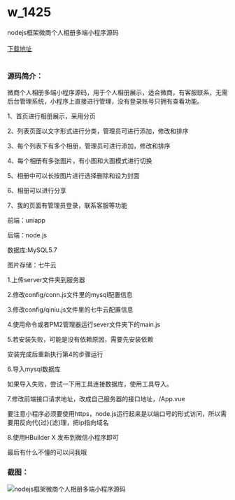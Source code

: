 # w_1425
nodejs框架微商个人相册多端小程序源码
<br/></br>
[下载地址](https://www.uuid2.com/1425.html "下载地址")
<br/></br>
<h3>源码简介：</h3>
<p>微商个人相册多端小程序源码，用于个人相册展示，适合微商，有客服联系，无需后台管理系统，小程序上直接进行管理，没有登录账号只拥有查看功能。<p>
<p>1、首页进行相册展示，采用分页<p>
<p>2、列表页面以文字形式进行分类，管理员可进行添加，修改和排序<p>
<p>3、每个列表下有多个相册，管理员可进行添加，修改和排序<p>
<p>4、每个相册有多张图片，有小图和大图模式进行切换<p>
<p>5、相册中可以长按图片进行选择删除和设为封面<p>
<p>6、相册可以进行分享<p>
<p>7、我的页面有管理员登录，联系客服等功能<p>
<p>前端：uniapp<p>
<p>后端：node.js<p>
<p>数据库:MySQL5.7<p>
<p>图片存储：七牛云<p>
<p>1.上传server文件夹到服务器<p>
<p>2.修改config/conn.js文件里的mysql配置信息<p>
<p>3.修改config/qiniu.js文件里的七牛云配置信息<p>
<p>4.使用命令或者PM2管理器运行sever文件夹下的main.js<p>
<p>5.若安装失败，可能是没有依赖原因，需要先安装依赖<p>
<p>安装完成后重新执行第4的步骤运行<p>
<p>6.导入mysql数据库<p>
<p>如果导入失败，尝试一下用工具连接数据库，使用工具导入。<p>
<p>7.修改前端接口请求地址，改成自己服务器的接口地址，/App.vue<p>
<p>要注意小程序必须要使用https，node.js运行起来是以端口号的形式访问，所以需要用反向代{过}{滤}理，把ip指向域名<p>
<p>8.使用HBuilder X 发布到微信小程序即可<p>
<p>最后有什么不懂的可以问我哦<p>
<h3>截图：</h3>
<img src="https://www.uuid2.com/wp-content/uploads/img/202108/606c229797.png" alt="nodejs框架微商个人相册多端小程序源码">
